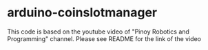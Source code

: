 # arduino-coinslotmanager
This code is based on the youtube video of "Pinoy Robotics and Programming" channel. Please see README for the link of the video
